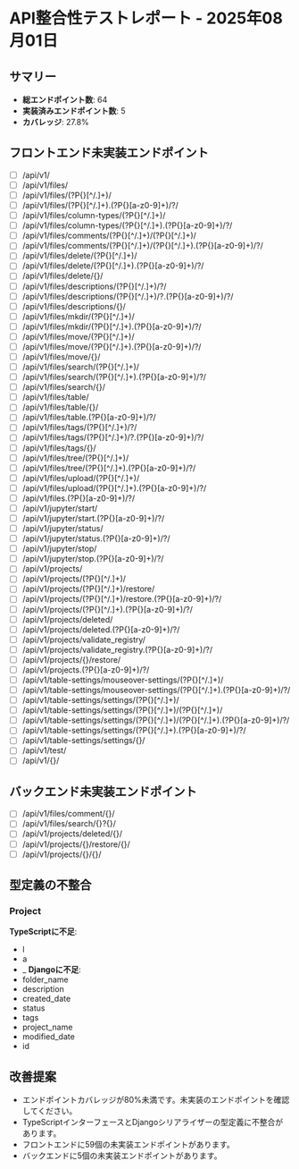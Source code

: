 # API整合性テストレポート - 2025年08月01日

## サマリー

- **総エンドポイント数**: 64
- **実装済みエンドポイント数**: 5
- **カバレッジ**: 27.8%

## フロントエンド未実装エンドポイント

- [ ] /api/v1/
- [ ] /api/v1/files/
- [ ] /api/v1/files/(?P{}[^/.]+)/
- [ ] /api/v1/files/(?P{}[^/.]+)\.(?P{}[a-z0-9]+)/?/
- [ ] /api/v1/files/column-types/(?P{}[^/.]+)/
- [ ] /api/v1/files/column-types/(?P{}[^/.]+)\.(?P{}[a-z0-9]+)/?/
- [ ] /api/v1/files/comments/(?P{}[^/.]+)/(?P{}[^/.]+)/
- [ ] /api/v1/files/comments/(?P{}[^/.]+)/(?P{}[^/.]+)\.(?P{}[a-z0-9]+)/?/
- [ ] /api/v1/files/delete/(?P{}[^/.]+)/
- [ ] /api/v1/files/delete/(?P{}[^/.]+)\.(?P{}[a-z0-9]+)/?/
- [ ] /api/v1/files/delete/{}/
- [ ] /api/v1/files/descriptions/(?P{}[^/.]+)/?/
- [ ] /api/v1/files/descriptions/(?P{}[^/.]+)/?\.(?P{}[a-z0-9]+)/?/
- [ ] /api/v1/files/descriptions/{}/
- [ ] /api/v1/files/mkdir/(?P{}[^/.]+)/
- [ ] /api/v1/files/mkdir/(?P{}[^/.]+)\.(?P{}[a-z0-9]+)/?/
- [ ] /api/v1/files/move/(?P{}[^/.]+)/
- [ ] /api/v1/files/move/(?P{}[^/.]+)\.(?P{}[a-z0-9]+)/?/
- [ ] /api/v1/files/move/{}/
- [ ] /api/v1/files/search/(?P{}[^/.]+)/
- [ ] /api/v1/files/search/(?P{}[^/.]+)\.(?P{}[a-z0-9]+)/?/
- [ ] /api/v1/files/search/{}/
- [ ] /api/v1/files/table/
- [ ] /api/v1/files/table/{}/
- [ ] /api/v1/files/table\.(?P{}[a-z0-9]+)/?/
- [ ] /api/v1/files/tags/(?P{}[^/.]+)/?/
- [ ] /api/v1/files/tags/(?P{}[^/.]+)/?\.(?P{}[a-z0-9]+)/?/
- [ ] /api/v1/files/tags/{}/
- [ ] /api/v1/files/tree/(?P{}[^/.]+)/
- [ ] /api/v1/files/tree/(?P{}[^/.]+)\.(?P{}[a-z0-9]+)/?/
- [ ] /api/v1/files/upload/(?P{}[^/.]+)/
- [ ] /api/v1/files/upload/(?P{}[^/.]+)\.(?P{}[a-z0-9]+)/?/
- [ ] /api/v1/files\.(?P{}[a-z0-9]+)/?/
- [ ] /api/v1/jupyter/start/
- [ ] /api/v1/jupyter/start\.(?P{}[a-z0-9]+)/?/
- [ ] /api/v1/jupyter/status/
- [ ] /api/v1/jupyter/status\.(?P{}[a-z0-9]+)/?/
- [ ] /api/v1/jupyter/stop/
- [ ] /api/v1/jupyter/stop\.(?P{}[a-z0-9]+)/?/
- [ ] /api/v1/projects/
- [ ] /api/v1/projects/(?P{}[^/.]+)/
- [ ] /api/v1/projects/(?P{}[^/.]+)/restore/
- [ ] /api/v1/projects/(?P{}[^/.]+)/restore\.(?P{}[a-z0-9]+)/?/
- [ ] /api/v1/projects/(?P{}[^/.]+)\.(?P{}[a-z0-9]+)/?/
- [ ] /api/v1/projects/deleted/
- [ ] /api/v1/projects/deleted\.(?P{}[a-z0-9]+)/?/
- [ ] /api/v1/projects/validate_registry/
- [ ] /api/v1/projects/validate_registry\.(?P{}[a-z0-9]+)/?/
- [ ] /api/v1/projects/{}/restore/
- [ ] /api/v1/projects\.(?P{}[a-z0-9]+)/?/
- [ ] /api/v1/table-settings/mouseover-settings/(?P{}[^/.]+)/
- [ ] /api/v1/table-settings/mouseover-settings/(?P{}[^/.]+)\.(?P{}[a-z0-9]+)/?/
- [ ] /api/v1/table-settings/settings/(?P{}[^/.]+)/
- [ ] /api/v1/table-settings/settings/(?P{}[^/.]+)/(?P{}[^/.]+)/
- [ ] /api/v1/table-settings/settings/(?P{}[^/.]+)/(?P{}[^/.]+)\.(?P{}[a-z0-9]+)/?/
- [ ] /api/v1/table-settings/settings/(?P{}[^/.]+)\.(?P{}[a-z0-9]+)/?/
- [ ] /api/v1/table-settings/settings/{}/
- [ ] /api/v1/test/
- [ ] /api/v1/{}/

## バックエンド未実装エンドポイント

- [ ] /api/v1/files/comment/{}/
- [ ] /api/v1/files/search/{}?{}/
- [ ] /api/v1/projects/deleted/{}/
- [ ] /api/v1/projects/{}/restore/{}/
- [ ] /api/v1/projects/{}/{}/

## 型定義の不整合

### Project

**TypeScriptに不足**:
- l
- a
- _
**Djangoに不足**:
- folder_name
- description
- created_date
- status
- tags
- project_name
- modified_date
- id

## 改善提案

- エンドポイントカバレッジが80%未満です。未実装のエンドポイントを確認してください。
- TypeScriptインターフェースとDjangoシリアライザーの型定義に不整合があります。
- フロントエンドに59個の未実装エンドポイントがあります。
- バックエンドに5個の未実装エンドポイントがあります。
